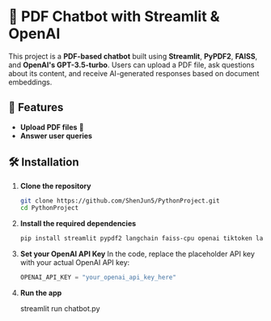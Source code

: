 # 📄 PDF Chatbot with Streamlit & OpenAI

This project is a **PDF-based chatbot** built using **Streamlit**, **PyPDF2**, **FAISS**, and **OpenAI's GPT-3.5-turbo**. Users can upload a PDF file, ask questions about its content, and receive AI-generated responses based on document embeddings.

## 🚀 Features
- **Upload PDF files** 📂
- **Answer user queries** 

## 🛠️ Installation

1. **Clone the repository**  
   ```sh
   git clone https://github.com/ShenJun5/PythonProject.git
   cd PythonProject
   ```

2. **Install the required dependencies**
   ```sh
   pip install streamlit pypdf2 langchain faiss-cpu openai tiktoken langchain-community
   ```

3. **Set your OpenAI API Key**
    In the code, replace the placeholder API key with your actual OpenAI API key:
    
    ```python
    OPENAI_API_KEY = "your_openai_api_key_here"
    ```
4. **Run the app**

    streamlit run chatbot.py

